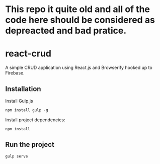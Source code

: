 # This repo it quite old and all of the code here should be considered as depreacted and bad pratice.

# react-crud

A simple CRUD application using React.js and Browserify hooked up to Firebase.


## Installation

Install Gulp.js

```js
npm install gulp -g
```

Install project dependencies:

```js
npm install
```

## Run the project

```js
gulp serve
```

